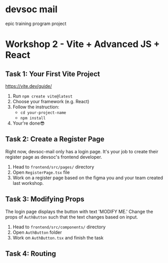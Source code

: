 # devsoc mail

epic training program project

# Workshop 2 - Vite + Advanced JS + React
## Task 1: Your First Vite Project
https://vite.dev/guide/
1. Run `npm create vite@latest`
2. Choose your framework (e.g. React)
3. Follow the instruction:
   - `cd your-project-name`
   - `npm install`
4. Your're done😎

## Task 2: Create a Register Page
Right now, devsoc-mail only has a login page. It's your job to create their register page as devsoc's frontend developer. 
1. Head to `frontend/src/pages/` directory
2. Open `RegisterPage.tsx` file
3. Work on a register page based on the figma you and your team created last workshop.

## Task 3: Modifying Props
The login page displays the button with text 'MODIFY ME.' Change the props of `AuthButton` such that the text changes based on input.
1. Head to `frontend/src/components/` directory
2. Open `AuthButton` folder
3. Work on `AuthButton.tsx` and finish the task

## Task 4: Routing
